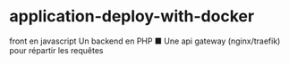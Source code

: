 # application-deploy-with-docker
front en javascript  Un backend en PHP ■ Une api gateway (nginx/traefik) pour répartir les requêtes
